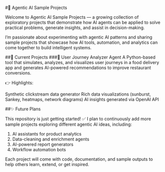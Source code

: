 #🧠 Agentic AI Sample Projects

Welcome to Agentic AI Sample Projects — a growing collection of exploratory projects that demonstrate how AI agents can be applied to solve practical problems, generate insights, and assist in decision-making.

I’m passionate about experimenting with agentic AI patterns and sharing sample projects that showcase how AI tools, automation, and analytics can come together to build intelligent systems.

##🚀 Current Projects
###📌 User Journey Analyzer Agent
A Python-based tool that simulates, analyzes, and visualizes user journeys in a food delivery app and generates AI-powered recommendations to improve restaurant conversions.

👉 Highlights:

Synthetic clickstream data generator
Rich data visualizations (sunburst, Sankey, heatmaps, network diagrams)
AI insights generated via OpenAI API

##✨ Future Plans

This repository is just getting started!
✅ I plan to continuously add more sample projects exploring different agentic AI ideas, including:

1) AI assistants for product analytics
2) Data-cleaning and enrichment agents
3) AI-powered report generators
4) Workflow automation bots

Each project will come with code, documentation, and sample outputs to help others learn, extend, or get inspired.
